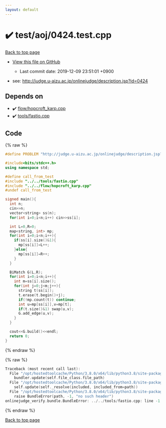 ```yaml
---
layout: default
---
```


<!-- mathjax config similar to math.stackexchange -->
<script type="text/javascript" async
  src="https://cdnjs.cloudflare.com/ajax/libs/mathjax/2.7.5/MathJax.js?config=TeX-MML-AM_CHTML">
</script>
<script type="text/x-mathjax-config">
  MathJax.Hub.Config({
    TeX: { equationNumbers: { autoNumber: "AMS" }},
    tex2jax: {
      inlineMath: [ ['$','$'] ],
      processEscapes: true
    },
    "HTML-CSS": { matchFontHeight: false },
    displayAlign: "left",
    displayIndent: "2em"
  });
</script>

<script type="text/javascript" src="https://cdnjs.cloudflare.com/ajax/libs/jquery/3.4.1/jquery.min.js"></script>
<script src="https://cdn.jsdelivr.net/npm/jquery-balloon-js@1.1.2/jquery.balloon.min.js" integrity="sha256-ZEYs9VrgAeNuPvs15E39OsyOJaIkXEEt10fzxJ20+2I=" crossorigin="anonymous"></script>
<script type="text/javascript" src="../../../assets/js/copy-button.js"></script>
<link rel="stylesheet" href="../../../assets/css/copy-button.css" />


# :heavy_check_mark: test/aoj/0424.test.cpp

<a href="../../../index.html">Back to top page</a>

* <a href="{{ site.github.repository_url }}/blob/master/test/aoj/0424.test.cpp">View this file on GitHub</a>
    - Last commit date: 2019-12-09 23:51:01 +0900


* see: <a href="http://judge.u-aizu.ac.jp/onlinejudge/description.jsp?id=0424">http://judge.u-aizu.ac.jp/onlinejudge/description.jsp?id=0424</a>


## Depends on

* :heavy_check_mark: <a href="../../../library/flow/hopcroft_karp.cpp.html">flow/hopcroft_karp.cpp</a>
* :heavy_check_mark: <a href="../../../library/tools/fastio.cpp.html">tools/fastio.cpp</a>


## Code

<a id="unbundled"></a>
{% raw %}
```cpp
#define PROBLEM "http://judge.u-aizu.ac.jp/onlinejudge/description.jsp?id=0424"

#include<bits/stdc++.h>
using namespace std;

#define call_from_test
#include "../../tools/fastio.cpp"
#include "../../flow/hopcroft_karp.cpp"
#undef call_from_test

signed main(){
  int n;
  cin>>n;
  vector<string> ss(n);
  for(int i=0;i<n;i++) cin>>ss[i];

  int L=0,R=0;
  map<string, int> mp;
  for(int i=0;i<n;i++){
    if(ss[i].size()&1){
      mp[ss[i]]=L++;
    }else{
      mp[ss[i]]=R++;
    }
  }

  BiMatch G(L,R);
  for(int i=0;i<n;i++){
    int m=ss[i].size();
    for(int j=0;j<m;j++){
      string t(ss[i]);
      t.erase(t.begin()+j);
      if(!mp.count(t)) continue;
      int u=mp[ss[i]],v=mp[t];
      if(t.size()&1) swap(u,v);
      G.add_edge(u,v);
    }
  }

  cout<<G.build()<<endl;
  return 0;
}

```
{% endraw %}

<a id="bundled"></a>
{% raw %}
```cpp
Traceback (most recent call last):
  File "/opt/hostedtoolcache/Python/3.8.0/x64/lib/python3.8/site-packages/onlinejudge_verify/docs.py", line 345, in write_contents
    bundler.update(self.file_class.file_path)
  File "/opt/hostedtoolcache/Python/3.8.0/x64/lib/python3.8/site-packages/onlinejudge_verify/bundle.py", line 156, in update
    self.update(self._resolve(included, included_from=path))
  File "/opt/hostedtoolcache/Python/3.8.0/x64/lib/python3.8/site-packages/onlinejudge_verify/bundle.py", line 54, in _resolve
    raise BundleError(path, -1, "no such header")
onlinejudge_verify.bundle.BundleError: ../../tools/fastio.cpp: line -1: no such header

```
{% endraw %}

<a href="../../../index.html">Back to top page</a>

